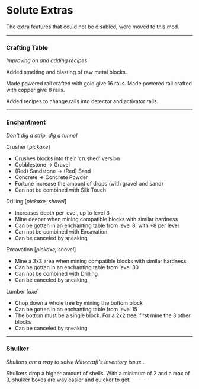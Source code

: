 ﻿# Solute Extras

The extra features that could not be disabled, were moved to this mod.

--------

### Crafting Table
*Improving on and adding recipes*

Added smelting and blasting of raw metal blocks.

Made powered rail crafted with gold give 16 rails.
Made powered rail crafted with copper give 8 rails.

Added recipes to change rails into detector and activator rails.

--------

### Enchantment
*Don't dig a strip, dig a tunnel*

Crusher [*pickaxe*]
- Crushes blocks into their 'crushed' version
- Cobblestone -> Gravel
- (Red) Sandstone  -> (Red) Sand
- Concrete -> Concrete Powder
- Fortune increase the amount of drops (with gravel and sand)
- Can not be combined with Silk Touch

Drilling [*pickaxe, shovel*]
- Increases depth per level, up to level 3
- Mine deeper when mining compatible blocks with similar hardness
- Can be gotten in an enchanting table from level 8, with +8 per level
- Can not be combined with Excavation
- Can be canceled by sneaking

Excavation [*pickaxe, shovel*]
- Mine a 3x3 area when mining compatible blocks with similar hardness
- Can be gotten in an enchanting table from level 30
- Can not be combined with Drilling
- Can be canceled by sneaking

Lumber [*axe*]
- Chop down a whole tree by mining the bottom block
- Can be gotten in an enchanting table from level 15
- The bottom must be a single block. For a 2x2 tree, first mine the 3 other blocks
- Can be canceled by sneaking

--------

### Shulker
*Shulkers are a way to solve Minecraft's inventory issue...*

Shulkers drop a higher amount of shells.
With a minimum of 2 and a max of 3, shulker boxes are way easier and quicker to get. 

